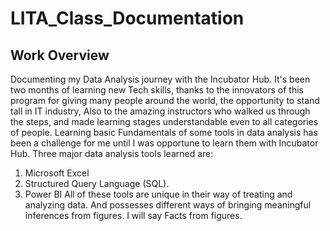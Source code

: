 # LITA_Class_Documentation

## Work Overview
Documenting my Data Analysis journey with the Incubator Hub. It's been two months of learning new Tech skills, thanks to the innovators  of this program for giving many people around the world, the opportunity to stand tall in IT industry, Also to the amazing instructors who walked us through the steps, and made learning stages understandable even to all categories of people.
Learning basic Fundamentals of some tools in data analysis has been a challenge for me until I was opportune to learn them with Incubator Hub. Three major data analysis tools learned are:
1. Microsoft Excel 
2. Structured Query Language (SQL).
3. Power BI
All of these tools  are unique in their way of treating and analyzing data. And possesses different ways of bringing meaningful inferences from figures. I will say Facts from figures.  

